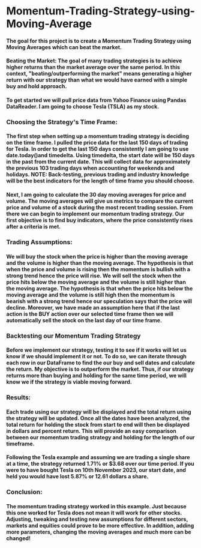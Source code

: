 # Momentum-Trading-Strategy-using-Moving-Average

#### The goal for this project is to create a Momentum Trading Strategy using Moving Averages which can beat the market. 
#### Beating the Market: The goal of many trading strategies is to achieve higher returns than the market average over the same period. In this context, "beating/outperforming the market" means generating a higher return with our strategy than what we would have earned with a simple buy and hold approach.
#### To get started we will pull price data from Yahoo Finance using Pandas DataReader. I am going to choose Tesla (TSLA) as my stock.
### Choosing the Strategy's Time Frame:
#### The first step when setting up a momentum trading strategy is deciding on the time frame. I pulled the price data for the last 150 days of trading for Tesla. In order to get the last 150 days consistently I am going to use date.today()and timedelta. Using timedelta, the start date will be 150 days in the past from the current date. This will collect data for approximately the previous 103 trading days when accounting for weekends and holidays. NOTE: Back-testing, previous trading and industry knowledge will be the best indicators for the length of time frame you should choose.
#### Next, I am going to calculate the 30 day moving averages for price and volume. The moving averages will give us metrics to compare the current price and volume of a stock during the most recent trading session. From there we can begin to implement our momentum trading strategy. Our first objective is to find buy indicators, where the price consistently rises after a criteria is met.
### Trading Assumptions:
#### We will buy the stock when the price is higher than the moving average and the volume is higher than the moving average. The hypothesis is that when the price and volume is rising then the momentum is bullish with a strong trend hence the price will rise. We will sell the stock when the price hits below the moving average and the volume is still higher than the moving average. The hypothesis is that when the price hits below the moving average and the volume is still high then the momentum is bearish with a strong trend hence our speculation says that the price will decline. Moreover, we have made an assumption here that if the last action is the BUY action over our selected time frame then we will automatically sell the stock on the last day of our time frame.
### Backtesting our Momentum Trading Strategy
#### Before we implement our strategy, testing it to see if it works will let us know if we should implement it or not. To do so, we can iterate through each row in our DataFrame to find the our buy and sell dates and calculate the return. My objective is to outperform the market. Thus, if our strategy returns more than buying and holding for the same time period, we will know we if the strategy is viable moving forward.
### Results:
#### Each trade using our strategy will be displayed and the total return using the strategy will be updated. Once all the dates have been analyzed, the total return for holding the stock from start to end will then be displayed in dollars and percent return. This will provide an easy comparison between our momentum trading strategy and holding for the length of our timeframe.
#### Following the Tesla example and assuming we are trading a single share at a time, the strategy returned 1.71% or $3.68 over our time period. If you were to have bought Tesla on 10th November 2023, our start date, and held you would have lost 5.87% or 12.61 dollars a share.
### Conclusion:
#### The momentum trading strategy worked in this example. Just because this one worked for Tesla does not mean it will work for other stocks. Adjusting, tweaking and testing new assumptions for different sectors, markets and equities could prove to be more effective. In addition, adding more parameters, changing the moving averages and much more can be changed!

